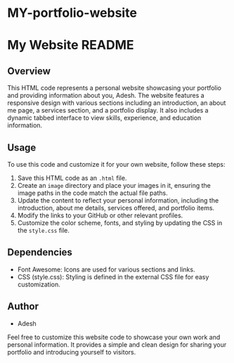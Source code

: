# MY-portfolio-website
# My Website README

## Overview
This HTML code represents a personal website showcasing your portfolio and providing information about you, Adesh. The website features a responsive design with various sections including an introduction, an about me page, a services section, and a portfolio display. It also includes a dynamic tabbed interface to view skills, experience, and education information. 

## Usage
To use this code and customize it for your own website, follow these steps:
1. Save this HTML code as an `.html` file.
2. Create an `image` directory and place your images in it, ensuring the image paths in the code match the actual file paths.
3. Update the content to reflect your personal information, including the introduction, about me details, services offered, and portfolio items.
4. Modify the links to your GitHub or other relevant profiles.
5. Customize the color scheme, fonts, and styling by updating the CSS in the `style.css` file.

## Dependencies
- Font Awesome: Icons are used for various sections and links.
- CSS (style.css): Styling is defined in the external CSS file for easy customization.

## Author
- Adesh 

Feel free to customize this website code to showcase your own work and personal information. It provides a simple and clean design for sharing your portfolio and introducing yourself to visitors.
